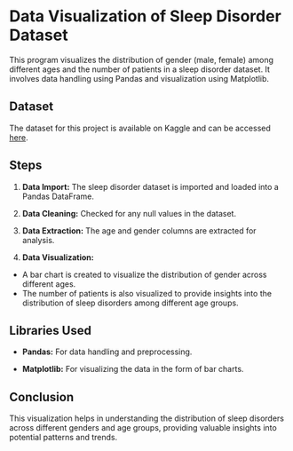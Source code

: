 
# Data Visualization of Sleep Disorder Dataset

This program visualizes the distribution of gender (male, female) among different ages and the number of patients in a sleep disorder dataset. It involves data handling using Pandas and visualization using Matplotlib.

## Dataset

The dataset for this project is available on Kaggle and can be accessed [here](https://www.kaggle.com/datasets/uom190346a/sleep-health-and-lifestyle-dataset).

## Steps

1. **Data Import:** The sleep disorder dataset is imported and loaded into a Pandas DataFrame.

2. **Data Cleaning:** Checked for any null values in the dataset.

3. **Data Extraction:** The age and gender columns are extracted for analysis.
4. **Data Visualization:**
- A bar chart is created to visualize the distribution of gender across different ages.
- The number of patients is also visualized to provide insights into the distribution of sleep disorders among different age groups.
## Libraries Used

- **Pandas:** For data handling and preprocessing.

- **Matplotlib:** For visualizing the data in the form of bar charts.
## Conclusion

This visualization helps in understanding the distribution of sleep disorders across different genders and age groups, providing valuable insights into potential patterns and trends.


